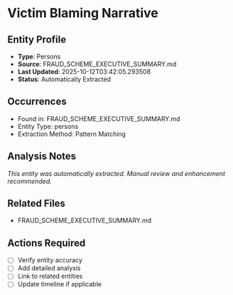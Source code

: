 # Victim Blaming Narrative

## Entity Profile
- **Type**: Persons
- **Source**: FRAUD_SCHEME_EXECUTIVE_SUMMARY.md
- **Last Updated**: 2025-10-12T03:42:05.293508
- **Status**: Automatically Extracted

## Occurrences
- Found in: FRAUD_SCHEME_EXECUTIVE_SUMMARY.md
- Entity Type: persons
- Extraction Method: Pattern Matching

## Analysis Notes
*This entity was automatically extracted. Manual review and enhancement recommended.*

## Related Files
- FRAUD_SCHEME_EXECUTIVE_SUMMARY.md

## Actions Required
- [ ] Verify entity accuracy
- [ ] Add detailed analysis
- [ ] Link to related entities
- [ ] Update timeline if applicable
